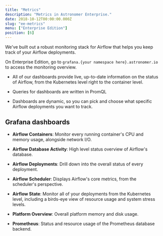 ```yaml
---
title: "Metrics"
description: "Metrics in Astronomer Enterprise."
date: 2018-10-12T00:00:00.000Z
slug: "ee-metrics"
menu: ["Enterprise Edition"]
position: [6]
---
```


We've built out a robust monitoring stack for Airflow that helps you keep track of your Airflow deployments.

On Enterprise Edition, go to `grafana.{your namespace here}.astronomer.io` to access the monitoring overview.

- All of our dashboards provide live, up-to-date information on the status of Airflow, from the Kubernetes level right to the container level.

- Queries  for dashboards are written in PromQL

- Dashboards are dynamic, so you can pick and choose what specific Airflow deployments you want to track.

## Grafana dashboards

- **Airflow Containers**: Monitor every running container's CPU and memory usage, alongside network I/O.

- **Airflow Database Activity**: High level status overview of Airflow's database.

- **Airflow Deployments**: Drill down into the overall status of every deployment.

- **Airflow Scheduler**: Displays Airflow's core metrics, from the scheduler's perspective.

- **Airflow State**: Monitor all of your deployments from the Kubernetes level, including a birds-eye view of resource usage and system stress levels.

- **Platform Overview**: Overall platform memory and disk usage.

- **Prometheus**: Status and resource usage of the Prometheus database backend.
